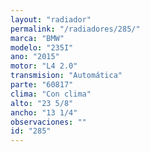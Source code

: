 ```yaml
---
layout: "radiador"
permalink: "/radiadores/285/"
marca: "BMW"
modelo: "235I"
ano: "2015"
motor: "L4 2.0"
transmision: "Automática"
parte: "60817"
clima: "Con clima"
alto: "23 5/8"
ancho: "13 1/4"
observaciones: ""
id: "285"
---
```


